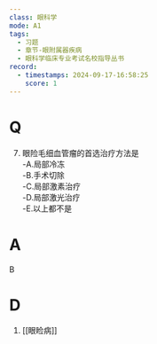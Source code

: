 ```yaml
---
class: 眼科学
mode: A1
tags:
  - 习题
  - 章节-眼附属器疾病
  - 眼科学临床专业考试名校指导丛书
record:
  - timestamps: 2024-09-17-16:58:25
    score: 1
---
```


# Q
7. 眼险毛细血管瘤的首选治疗方法是  
-A.局部冷冻  
-B.手术切除  
-C.局部激素治疗  
-D.局部激光治疗  
-E.以上都不是
# A
B
# D
1. [[眼睑病]]
